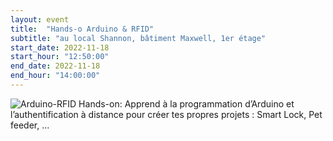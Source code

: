 ```yaml
---
layout: event
title:  "Hands-o Arduino & RFID"
subtitle: "au local Shannon, bâtiment Maxwell, 1er étage"
start_date: 2022-11-18
start_hour: "12:50:00"
end_date: 2022-11-18
end_hour: "14:00:00"
---
```


![Arduino-RFID Hands-on: Apprend à la programmation d’Arduino et l’authentification à distance pour créer tes propres projets : Smart Lock, Pet feeder, ...](/img/2022-11-17-hands-on-arduino-rfid/ClubElec_RFID_landscape.png)
